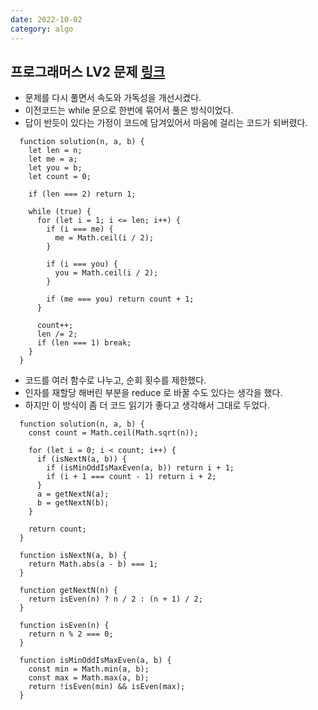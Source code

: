 ```yaml
---
date: 2022-10-02
category: algo
---
```


## 프로그래머스 LV2 문제 [링크](https://school.programmers.co.kr/learn/courses/30/lessons/12985)

- 문제를 다시 풀면서 속도와 가독성을 개선시켰다.
- 이전코드는 while 문으로 한번에 묶어서 풀은 방식이었다.
- 답이 반듯이 있다는 가정이 코드에 담겨있어서 마음에 걸리는 코드가 되버렸다.

```
  function solution(n, a, b) {
    let len = n;
    let me = a;
    let you = b;
    let count = 0;

    if (len === 2) return 1;

    while (true) {
      for (let i = 1; i <= len; i++) {
        if (i === me) {
          me = Math.ceil(i / 2);
        }

        if (i === you) {
          you = Math.ceil(i / 2);
        }

        if (me === you) return count + 1;
      }

      count++;
      len /= 2;
      if (len === 1) break;
    }
  }
```

- 코드를 여러 함수로 나누고, 순회 횟수를 제한했다.
- 인자를 재할당 해버린 부분을 reduce 로 바꿀 수도 있다는 생각을 했다.
- 하지만 이 방식이 좀 더 코드 읽기가 좋다고 생각해서 그대로 두었다.

```
  function solution(n, a, b) {
    const count = Math.ceil(Math.sqrt(n));

    for (let i = 0; i < count; i++) {
      if (isNextN(a, b)) {
        if (isMinOddIsMaxEven(a, b)) return i + 1;
        if (i + 1 === count - 1) return i + 2;
      }
      a = getNextN(a);
      b = getNextN(b);
    }

    return count;
  }

  function isNextN(a, b) {
    return Math.abs(a - b) === 1;
  }

  function getNextN(n) {
    return isEven(n) ? n / 2 : (n + 1) / 2;
  }

  function isEven(n) {
    return n % 2 === 0;
  }

  function isMinOddIsMaxEven(a, b) {
    const min = Math.min(a, b);
    const max = Math.max(a, b);
    return !isEven(min) && isEven(max);
  }
```
